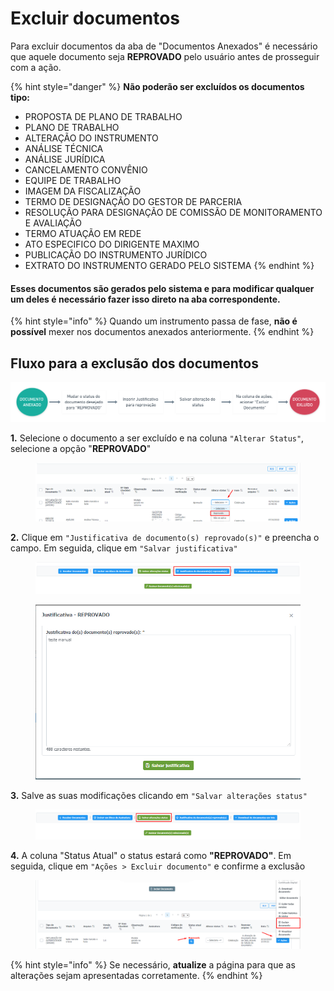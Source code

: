 # Excluir documentos

Para excluir documentos da aba de "Documentos Anexados" é necessário que aquele documento seja **REPROVADO** pelo usuário antes de prosseguir com a ação.

{% hint style="danger" %}
**Não poderão ser excluídos os documentos tipo:**

* PROPOSTA DE PLANO DE TRABALHO
* PLANO DE TRABALHO
* ALTERAÇÃO DO INSTRUMENTO
* ANÁLISE TÉCNICA
* ANÁLISE JURÍDICA
* CANCELAMENTO CONVÊNIO
* EQUIPE DE TRABALHO
* IMAGEM DA FISCALIZAÇÃO
* TERMO DE DESIGNAÇÃO DO GESTOR DE PARCERIA
* RESOLUÇÃO PARA DESIGNAÇÃO DE COMISSÃO DE MONITORAMENTO E AVALIAÇÃO
* TERMO ATUAÇÃO EM REDE
* ATO ESPECIFICO DO DIRIGENTE MAXIMO
* PUBLICAÇÃO DO INSTRUMENTO JURÍDICO
* EXTRATO DO INSTRUMENTO GERADO PELO SISTEMA
{% endhint %}

#### Esses documentos são gerados pelo sistema e para modificar qualquer um deles é necessário fazer isso direto na aba correspondente.

{% hint style="info" %}
Quando um instrumento passa de fase, **não é possível** mexer nos documentos anexados anteriormente.
{% endhint %}

## Fluxo para a exclusão dos documentos

![](../../.gitbook/assets/untitled-2x.png)

**1.** Selecione o documento a ser excluído e na coluna `"Alterar Status"`, selecione a opção "**REPROVADO**"&#x20;

<figure><img src="../../.gitbook/assets/image (239) (1).png" alt=""><figcaption></figcaption></figure>

**2.** Clique em `"Justificativa de documento(s) reprovado(s)"` e preencha o campo. Em seguida, clique em `"Salvar justificativa"`&#x20;

<figure><img src="../../.gitbook/assets/image (281) (1).png" alt=""><figcaption></figcaption></figure>

<figure><img src="../../.gitbook/assets/image (264).png" alt=""><figcaption></figcaption></figure>

**3.** Salve as suas modificações clicando em `"Salvar alterações status"`

<figure><img src="../../.gitbook/assets/image (230) (1).png" alt=""><figcaption></figcaption></figure>

**4.** A coluna "Status Atual" o status estará como **"REPROVADO"**.  Em seguida, clique em `"Ações > Excluir documento"` e confirme a exclusão

<figure><img src="../../.gitbook/assets/image (189).png" alt=""><figcaption></figcaption></figure>

{% hint style="info" %}
Se necessário, **atualize** a página para que as alterações sejam apresentadas corretamente.
{% endhint %}
